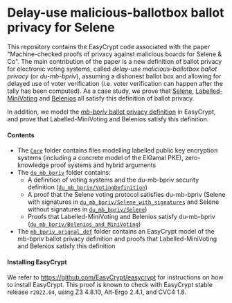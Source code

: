# Delay-use malicious-ballotbox ballot privacy for Selene

This repository contains the EasyCrypt code associated with the paper "Machine-checked proofs of privacy against
malicious boards for Selene & Co". The main contribution of the paper is a new definition of ballot privacy for electronic voting systems, called *delay-use malicious-ballotbox ballot privacy* (or *du-mb-bpriv*), assuming a dishonest ballot box and allowing for delayed use of voter verification (i.e. voter verification can happen after the tally has been computed).  As a case study, we prove that [Selene](https://eprint.iacr.org/2015/1105.pdf), [Labelled-MiniVoting](https://hal.inria.fr/hal-01624270/document) and [Belenios](https://www.belenios.org/) all satisfy this definition of ballot privacy.

In addition, we model the [*mb-bpriv* ballot privacy definition](https://eprint.iacr.org/2020/127.pdf) in EasyCrypt, and prove that Labelled-MiniVoting and Belenios satisfy this definition.

#### Contents
  * The [`Core`](https://github.com/mortensol/du-mb-bpriv/tree/main/Core) folder contains files modelling labelled public key encryption systems (including a concrete model of the ElGamal PKE), zero-knowledge proof systems and hybrid arguments
  * The [`du_mb_bpriv`](https://github.com/mortensol/du-mb-bpriv/tree/main/du_mb_bpriv) folder contains:
    * A definition of voting systems and the du-mb-bpriv security definition ([`du_mb_bpriv/VotingDefinition`](https://github.com/mortensol/du-mb-bpriv/tree/main/du_mb_bpriv/VotingDefinition))
    * A proof that the Selene voting protocol satisfies du-mb-bpriv (Selene with signatures in [`du_mb_bpriv/Selene_with_signatures`](https://github.com/mortensol/du-mb-bpriv/tree/main/du_mb_bpriv/Selene_with_signatures) and Selene without signatures in [`du_mb_bpriv/Selene`](https://github.com/mortensol/du-mb-bpriv/tree/main/du_mb_bpriv/Selene))
    * Proofs that Labelled-MiniVoting and Belenios satisfy du-mb-bpriv ([`du_mb_bpriv/Belenios_and_MiniVoting`](https://github.com/mortensol/du-mb-bpriv/tree/main/du_mb_bpriv/Belenios_and_MiniVoting))
  *  The [`mb_bpriv_orignal_def`](https://github.com/mortensol/du-mb-bpriv/tree/main/mb_bpriv_original_def) folder contains an EasyCrypt model of the mb-bpriv ballot privacy definition and proofs that Labelled-MiniVoting and Belenios satisfy this definition

#### Installing EasyCrypt
We refer to https://github.com/EasyCrypt/easycrypt for instructions on how to install EasyCrypt.
This proof is known to check with EasyCrypt stable release `r2022.04`, using Z3 4.8.10, Alt-Ergo 2.4.1, and CVC4 1.8.
